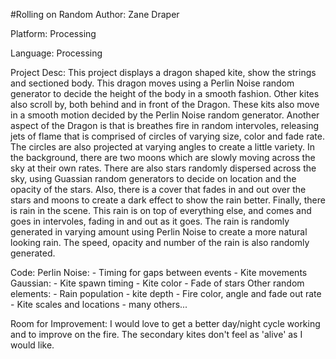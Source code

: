 #Rolling on Random
Author: Zane Draper

Platform: Processing

Language: Processing

Project Desc:
	This project displays a dragon shaped kite, show the strings and sectioned body. This dragon moves using a Perlin Noise random generator to decide the height of the body in a smooth fashion. Other kites also scroll by, both behind and in front of the Dragon. These kits also move in a smooth motion decided by the Perlin Noise random generator. Another aspect of the Dragon is that is breathes fire in random intervoles, releasing jets of flame that is comprised of circles of varying size, color and fade rate. The circles are also projected at varying angles to create a little variety. In the background, there are two moons which are slowly moving across the sky at their own rates. There are also stars randomly dispersed across the sky, using Guassian random generators to decide on location and the opacity of the stars. Also, there is a cover that fades in and out over the stars and moons to create a dark effect to show the rain better. Finally, there is rain in the scene. This rain is on top of everything else, and comes and goes in intervoles, fading in and out as it goes. The rain is randomly generated in varying amount using Perlin Noise to create a more natural looking rain. The speed, opacity and number of the rain is also randomly generated.

Code:
	Perlin Noise:
		- Timing for gaps between events
		- Kite movements
	Gaussian:
		- Kite spawn timing
		- Kite color
		- Fade of stars
	Other random elements:
		- Rain population
		- kite depth
		- Fire color, angle and fade out rate
		- Kite scales and locations
		- many others...
		
Room for Improvement:
	I would love to get a better day/night cycle working and to improve on the fire. The secondary kites don't 
	feel as 'alive' as I would like.
